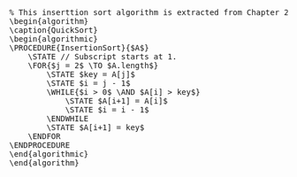 <pre class="pseudocode">
% This inserttion sort algorithm is extracted from Chapter 2, Introduction to Algorithms (3rd edition)
\begin{algorithm}
\caption{QuickSort}
\begin{algorithmic}
\PROCEDURE{InsertionSort}{$A$}
    \STATE // Subscript starts at 1.
    \FOR{$j = 2$ \TO $A.length$}
        \STATE $key = A[j]$
        \STATE $i = j - 1$
        \WHILE{$i > 0$ \AND $A[i] > key$}
            \STATE $A[i+1] = A[i]$
            \STATE $i = i - 1$
        \ENDWHILE
        \STATE $A[i+1] = key$
    \ENDFOR
\ENDPROCEDURE
\end{algorithmic}
\end{algorithm}
</pre>